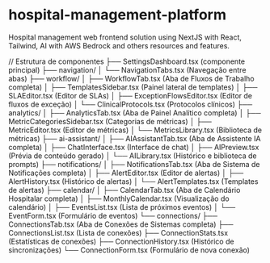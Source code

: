 # hospital-management-platform
Hospital management web frontend solution using NextJS with React, Tailwind, AI with AWS Bedrock and others resources and features.


// Estrutura de componentes
├── SettingsDashboard.tsx (componente principal)
├── navigation/
│   └── NavigationTabs.tsx (Navegação entre abas)
├── workflow/
│   ├── WorkflowTab.tsx (Aba de Fluxos de Trabalho completa)
│   ├── TemplatesSidebar.tsx (Painel lateral de templates)
│   ├── SLAEditor.tsx (Editor de SLAs)
│   ├── ExceptionFlowsEditor.tsx (Editor de fluxos de exceção)
│   └── ClinicalProtocols.tsx (Protocolos clínicos)
├── analytics/
│   ├── AnalyticsTab.tsx (Aba de Painel Analítico completa)
│   ├── MetricCategoriesSidebar.tsx (Categorias de métricas)
│   ├── MetricEditor.tsx (Editor de métricas)
│   └── MetricsLibrary.tsx (Biblioteca de métricas)
├── ai-assistant/
│   ├── AIAssistantTab.tsx (Aba de Assistente IA completa)
│   ├── ChatInterface.tsx (Interface de chat)
│   ├── AIPreview.tsx (Prévia de conteúdo gerado)
│   └── AILibrary.tsx (Histórico e biblioteca de prompts)
├── notifications/
│   ├── NotificationsTab.tsx (Aba de Sistema de Notificações completa)
│   ├── AlertEditor.tsx (Editor de alertas)
│   ├── AlertHistory.tsx (Histórico de alertas)
│   └── AlertTemplates.tsx (Templates de alertas)
├── calendar/
│   ├── CalendarTab.tsx (Aba de Calendário Hospitalar completa)
│   ├── MonthlyCalendar.tsx (Visualização do calendário)
│   ├── EventsList.tsx (Lista de próximos eventos)
│   └── EventForm.tsx (Formulário de eventos)
└── connections/
    ├── ConnectionsTab.tsx (Aba de Conexões de Sistemas completa)
    ├── ConnectionsList.tsx (Lista de conexões)
    ├── ConnectionStats.tsx (Estatísticas de conexões)
    ├── ConnectionHistory.tsx (Histórico de sincronizações)
    └── ConnectionForm.tsx (Formulário de nova conexão)